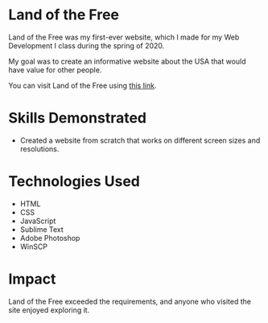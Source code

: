 # Land of the Free
Land of the Free was my first-ever website, which I made for my Web Development I class during the spring of 2020.

My goal was to create an informative website about the USA that would have value for other people.

You can visit Land of the Free using [this link](https://people.inf.elte.hu/gshkd4/).

# Skills Demonstrated
* Created a website from scratch that works on different screen sizes and resolutions.

# Technologies Used
* HTML
* CSS
* JavaScript
* Sublime Text
* Adobe Photoshop
* WinSCP

# Impact
Land of the Free exceeded the requirements, and anyone who visited the site enjoyed exploring it.
